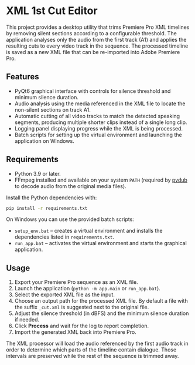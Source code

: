 # XML 1st Cut Editor

This project provides a desktop utility that trims Premiere Pro XML timelines by
removing silent sections according to a configurable threshold. The
application analyses only the audio from the first track (A1) and applies the
resulting cuts to every video track in the sequence. The processed timeline is
saved as a new XML file that can be re-imported into Adobe Premiere Pro.

## Features

- PyQt6 graphical interface with controls for silence threshold and minimum
  silence duration.
- Audio analysis using the media referenced in the XML file to locate the
  non-silent sections on track A1.
- Automatic cutting of all video tracks to match the detected speaking
  segments, producing multiple shorter clips instead of a single long clip.
- Logging panel displaying progress while the XML is being processed.
- Batch scripts for setting up the virtual environment and launching the
  application on Windows.

## Requirements

- Python 3.9 or later.
- FFmpeg installed and available on your system `PATH` (required by
  [pydub](https://github.com/jiaaro/pydub) to decode audio from the original
  media files).

Install the Python dependencies with:

```bash
pip install -r requirements.txt
```

On Windows you can use the provided batch scripts:

- `setup_env.bat` – creates a virtual environment and installs the
  dependencies listed in `requirements.txt`.
- `run_app.bat` – activates the virtual environment and starts the graphical
  application.

## Usage

1. Export your Premiere Pro sequence as an XML file.
2. Launch the application (`python -m app.main` or `run_app.bat`).
3. Select the exported XML file as the input.
4. Choose an output path for the processed XML file. By default a file with the
   suffix `_cut.xml` is suggested next to the original file.
5. Adjust the silence threshold (in dBFS) and the minimum silence duration if
   needed.
6. Click **Process** and wait for the log to report completion.
7. Import the generated XML back into Premiere Pro.

The XML processor will load the audio referenced by the first audio track in
order to determine which parts of the timeline contain dialogue. Those
intervals are preserved while the rest of the sequence is trimmed away.
